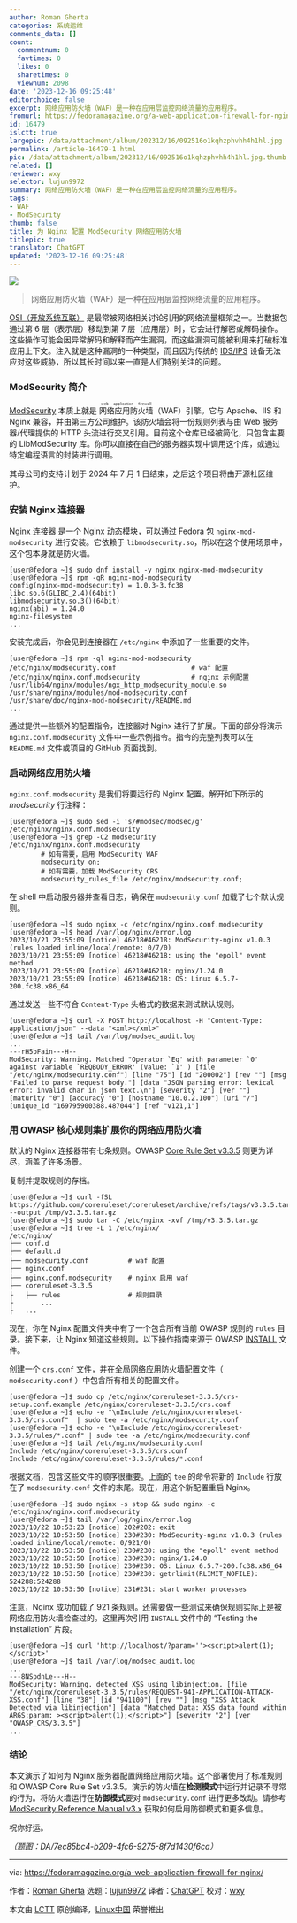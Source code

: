 ```yaml
---
author: Roman Gherta
categories: 系统运维
comments_data: []
count:
  commentnum: 0
  favtimes: 0
  likes: 0
  sharetimes: 0
  viewnum: 2098
date: '2023-12-16 09:25:48'
editorchoice: false
excerpt: 网络应用防火墙（WAF）是一种在应用层监控网络流量的应用程序。
fromurl: https://fedoramagazine.org/a-web-application-firewall-for-nginx/
id: 16479
islctt: true
largepic: /data/attachment/album/202312/16/092516o1kqhzphvhh4h1hl.jpg
permalink: /article-16479-1.html
pic: /data/attachment/album/202312/16/092516o1kqhzphvhh4h1hl.jpg.thumb.jpg
related: []
reviewer: wxy
selector: lujun9972
summary: 网络应用防火墙（WAF）是一种在应用层监控网络流量的应用程序。
tags:
- WAF
- ModSecurity
thumb: false
title: 为 Nginx 配置 ModSecurity 网络应用防火墙
titlepic: true
translator: ChatGPT
updated: '2023-12-16 09:25:48'
---
```


![](/data/attachment/album/202312/16/092516o1kqhzphvhh4h1hl.jpg)



> 
> 网络应用防火墙（WAF）是一种在应用层监控网络流量的应用程序。
> 
> 
> 


[OSI（开放系统互联）](https://osi-model.com/) 是最常被网络相关讨论引用的网络流量框架之一。当数据包通过第 6 层（表示层）移动到第 7 层（应用层）时，它会进行解密或解码操作。这些操作可能会因异常解码和解释而产生漏洞，而这些漏洞可能被利用来打破标准应用上下文。注入就是这种漏洞的一种类型，而且因为传统的 [IDS/IPS](https://en.wikipedia.org/wiki/Intrusion_detection_system) 设备无法应对这些威胁，所以其长时间以来一直是人们特别关注的问题。


### ModSecurity 简介


[ModSecurity](https://github.com/SpiderLabs/ModSecurity) 本质上就是 <ruby> 网络应用防火墙 <rt>  web application firewall </rt></ruby>（WAF）引擎。它与 Apache、IIS 和 Nginx 兼容，并由第三方公司维护。该防火墙会将一份规则列表与由 Web 服务器/代理提供的 HTTP 头流进行交叉引用。目前这个仓库已经被简化，只包含主要的 LibModSecurity 库。你可以直接在自己的服务器实现中调用这个库，或通过特定编程语言的封装进行调用。


其母公司的支持计划于 2024 年 7 月 1 日结束，之后这个项目将由开源社区维护。


### 安装 Nginx 连接器


[Nginx 连接器](https://github.com/SpiderLabs/ModSecurity-nginx) 是一个 Nginx 动态模块，可以通过 Fedora 包 `nginx-mod-modsecurity` 进行安装。它依赖于 `libmodsecurity.so`，所以在这个使用场景中，这个包本身就是防火墙。



```
[user@fedora ~]$ sudo dnf install -y nginx nginx-mod-modsecurity
[user@fedora ~]$ rpm -qR nginx-mod-modsecurity
config(nginx-mod-modsecurity) = 1.0.3-3.fc38
libc.so.6(GLIBC_2.4)(64bit)
libmodsecurity.so.3()(64bit)
nginx(abi) = 1.24.0
nginx-filesystem
...

```

安装完成后，你会见到连接器在 `/etc/nginx` 中添加了一些重要的文件。



```
[user@fedora ~]$ rpm -ql nginx-mod-modsecurity
/etc/nginx/modsecurity.conf                   # waf 配置
/etc/nginx/nginx.conf.modsecurity             # nginx 示例配置
/usr/lib64/nginx/modules/ngx_http_modsecurity_module.so
/usr/share/nginx/modules/mod-modsecurity.conf
/usr/share/doc/nginx-mod-modsecurity/README.md
...

```

通过提供一些额外的配置指令，连接器对 Nginx 进行了扩展。下面的部分将演示 `nginx.conf.modsecurity` 文件中一些示例指令。指令的完整列表可以在 `README.md` 文件或项目的 GitHub 页面找到。


### 启动网络应用防火墙


`nginx.conf.modsecurity` 是我们将要运行的 Nginx 配置。解开如下所示的 *modsecurity* 行注释：



```
[user@fedora ~]$ sudo sed -i 's/#modsec/modsec/g' /etc/nginx/nginx.conf.modsecurity
[user@fedora ~]$ grep -C2 modsecurity /etc/nginx/nginx.conf.modsecurity
        # 如有需要，启用 ModSecurity WAF
        modsecurity on;
        # 如有需要，加载 ModSecurity CRS
        modsecurity_rules_file /etc/nginx/modsecurity.conf;

```

在 shell 中启动服务器并查看日志，确保在 `modsecurity.conf` 加载了七个默认规则。



```
[user@fedora ~]$ sudo nginx -c /etc/nginx/nginx.conf.modsecurity
[user@fedora ~]$ head /var/log/nginx/error.log
2023/10/21 23:55:09 [notice] 46218#46218: ModSecurity-nginx v1.0.3 (rules loaded inline/local/remote: 0/7/0)
2023/10/21 23:55:09 [notice] 46218#46218: using the "epoll" event method
2023/10/21 23:55:09 [notice] 46218#46218: nginx/1.24.0
2023/10/21 23:55:09 [notice] 46218#46218: OS: Linux 6.5.7-200.fc38.x86_64

```

通过发送一些不符合 `Content-Type` 头格式的数据来测试默认规则。



```
[user@fedora ~]$ curl -X POST http://localhost -H "Content-Type: application/json" --data "<xml></xml>"
[user@fedora ~]$ tail /var/log/modsec_audit.log
...
---rH5bFain---H--
ModSecurity: Warning. Matched "Operator `Eq' with parameter `0' against variable `REQBODY_ERROR' (Value: `1' ) [file "/etc/nginx/modsecurity.conf"] [line "75"] [id "200002"] [rev ""] [msg "Failed to parse request body."] [data "JSON parsing error: lexical error: invalid char in json text.\n"] [severity "2"] [ver ""] [maturity "0"] [accuracy "0"] [hostname "10.0.2.100"] [uri "/"] [unique_id "169795900388.487044"] [ref "v121,1"]

```

### 用 OWASP 核心规则集扩展你的网络应用防火墙


默认的 Nginx 连接器带有七条规则。OWASP [Core Rule Set v3.3.5](https://github.com/coreruleset/coreruleset/tree/v3.3.5/rules) 则更为详尽，涵盖了许多场景。


复制并提取规则的存档。



```
[user@fedora ~]$ curl -fSL https://github.com/coreruleset/coreruleset/archive/refs/tags/v3.3.5.tar.gz --output /tmp/v3.3.5.tar.gz
[user@fedora ~]$ sudo tar -C /etc/nginx -xvf /tmp/v3.3.5.tar.gz
[user@fedora ~]$ tree -L 1 /etc/nginx/
/etc/nginx/
├── conf.d
├── default.d
├── modsecurity.conf          # waf 配置
├── nginx.conf
├── nginx.conf.modsecurity    # nginx 启用 waf
├── coreruleset-3.3.5
├   ├── rules                 # 规则目录
├       ...
├   ...

```

现在，你在 Nginx 配置文件夹中有了一个包含所有当前 OWASP 规则的 `rules` 目录。接下来，让 Nginx 知道这些规则。以下操作指南来源于 OWASP [INSTALL](https://github.com/coreruleset/coreruleset/blob/v3.3.5/INSTALL) 文件。


创建一个 `crs.conf` 文件，并在全局网络应用防火墙配置文件（ `modsecurity.conf` ）中包含所有相关的配置文件。



```
[user@fedora ~]$ sudo cp /etc/nginx/coreruleset-3.3.5/crs-setup.conf.example /etc/nginx/coreruleset-3.3.5/crs.conf
[user@fedora ~]$ echo -e "\nInclude /etc/nginx/coreruleset-3.3.5/crs.conf"  | sudo tee -a /etc/nginx/modsecurity.conf
[user@fedora ~]$ echo -e "\nInclude /etc/nginx/coreruleset-3.3.5/rules/*.conf" | sudo tee -a /etc/nginx/modsecurity.conf
[user@fedora ~]$ tail /etc/nginx/modsecurity.conf
Include /etc/nginx/coreruleset-3.3.5/crs.conf
Include /etc/nginx/coreruleset-3.3.5/rules/*.conf

```

根据文档，包含这些文件的顺序很重要。上面的 `tee` 的命令将新的 `Include` 行放在了 `modsecurity.conf` 文件的末尾。现在，用这个新配置重启 Nginx。



```
[user@fedora ~]$ sudo nginx -s stop && sudo nginx -c /etc/nginx/nginx.conf.modsecurity
[user@fedora ~]$ tail /var/log/nginx/error.log
2023/10/22 10:53:23 [notice] 202#202: exit
2023/10/22 10:53:50 [notice] 230#230: ModSecurity-nginx v1.0.3 (rules loaded inline/local/remote: 0/921/0)
2023/10/22 10:53:50 [notice] 230#230: using the "epoll" event method
2023/10/22 10:53:50 [notice] 230#230: nginx/1.24.0
2023/10/22 10:53:50 [notice] 230#230: OS: Linux 6.5.7-200.fc38.x86_64
2023/10/22 10:53:50 [notice] 230#230: getrlimit(RLIMIT_NOFILE): 524288:524288
2023/10/22 10:53:50 [notice] 231#231: start worker processes

```

注意，Nginx 成功加载了 921 条规则。还需要做一些测试来确保规则实际上是被网络应用防火墙检查过的。这里再次引用 `INSTALL` 文件中的 “Testing the Installation” 片段。



```
[user@fedora ~]$ curl 'http://localhost/?param=''><script>alert(1);</script>'
[user@fedora ~]$ tail /var/log/modsec_audit.log
...
---8NSpdnLe---H--
ModSecurity: Warning. detected XSS using libinjection. [file "/etc/nginx/coreruleset-3.3.5/rules/REQUEST-941-APPLICATION-ATTACK-XSS.conf"] [line "38"] [id "941100"] [rev ""] [msg "XSS Attack Detected via libinjection"] [data "Matched Data: XSS data found within ARGS:param: ><script>alert(1);</script>"] [severity "2"] [ver "OWASP_CRS/3.3.5"]
...

```

### 结论


本文演示了如何为 Nginx 服务器配置网络应用防火墙。这个部署使用了标准规则和 OWASP Core Rule Set v3.3.5。演示的防火墙在**检测模式**中运行并记录不寻常的行为。将防火墙运行在**防御模式**要对 `modsecurity.conf` 进行更多改动。请参考 [ModSecurity Reference Manual v3.x](https://github.com/SpiderLabs/ModSecurity/wiki/Reference-Manual-(v3.x)) 获取如何启用防御模式和更多信息。


祝你好运。


*（题图：DA/7ec85bc4-b209-4fc6-9275-8f7d1430f6ca）*




---


via: <https://fedoramagazine.org/a-web-application-firewall-for-nginx/>


作者：[Roman Gherta](https://fedoramagazine.org/author/romangherta/) 选题：[lujun9972](https://github.com/lujun9972) 译者：[ChatGPT](https://linux.cn/lctt/ChatGPT) 校对：[wxy](https://github.com/wxy)


本文由 [LCTT](https://github.com/LCTT/TranslateProject) 原创编译，[Linux中国](https://linux.cn/) 荣誉推出